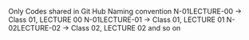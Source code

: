 Only Codes shared in Git Hub
Naming convention
N-01LECTURE-00 -> Class 01, LECTURE 00
N-01LECTURE-01 -> Class 01, LECTURE 01
N-02LECTURE-02 -> Class 02, LECTURE 02
and so on

